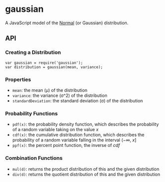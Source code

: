 # gaussian

A JavaScript model of the [Normal](http://en.wikipedia.org/wiki/Normal_distribution)
(or Gaussian) distribution.

## API

### Creating a Distribution

    var gaussian = require('gaussian');
    var distribution = gaussian(mean, variance);

### Properties
- `mean`: the mean (μ) of the distribution
- `variance`: the variance (σ^2) of the distribution
- `standardDeviation`: the standard deviation (σ) of the distribution

### Probability Functions
- `pdf(x)`: the probability density function, which describes the probability
  of a random variable taking on the value _x_
- `cdf(x)`: the cumulative distribution function, which describes the
  probability of a random variable falling in the interval (−∞, _x_]
- `ppf(x)`: the percent point function, the inverse of _cdf_

### Combination Functions
- `mul(d)`: returns the product distribution of this and the given distribution
- `div(d)`: returns the quotient distribution of this and the given distribution
